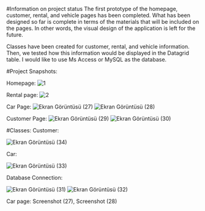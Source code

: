 #Information on project status
The first prototype of the homepage, customer, rental, and vehicle pages has been completed. What has been designed so far is complete in terms of the materials that will be included on the pages. In other words, the visual design of the application is left for the future.

Classes have been created for customer, rental, and vehicle information. Then, we tested how this information would be displayed in the Datagrid table. I would like to use Ms Access or MySQL as the database.

#Project Snapshots:

Homepage:
![1](https://user-images.githubusercontent.com/64621810/163027965-5d6dba4f-d084-4414-8ca8-d8c7c6892976.png)

Rental page:
![2](https://user-images.githubusercontent.com/64621810/163027969-59ee046c-cda9-44c6-bd18-0369722c14e8.png)

Car Page:
![Ekran Görüntüsü (27)](https://user-images.githubusercontent.com/64621810/165379568-26ddc742-d36f-4c62-9767-d6169792a5d3.png)
![Ekran Görüntüsü (28)](https://user-images.githubusercontent.com/64621810/165379570-f0a5b1df-8a2a-4454-96d8-5bfdf68a9d09.png)

Customer Page:
![Ekran Görüntüsü (29)](https://user-images.githubusercontent.com/64621810/165379587-854dfade-1399-428f-a8a6-e175ff6cb045.png)
![Ekran Görüntüsü (30)](https://user-images.githubusercontent.com/64621810/165379591-77fe3551-5cdd-4dd7-ba0e-c6a3582b6325.png)

#Classes:
Customer:

![Ekran Görüntüsü (34)](https://user-images.githubusercontent.com/64621810/165379325-0192174e-d02b-4f14-8819-6e7e01886a67.png)


Car:

![Ekran Görüntüsü (33)](https://user-images.githubusercontent.com/64621810/165379369-22fd91e5-81a5-4724-8c11-2320ad90f7ab.png)


Database Connection:

![Ekran Görüntüsü (31)](https://user-images.githubusercontent.com/64621810/165379391-123d001e-0770-4244-82fc-e8b9b9d14e24.png)
![Ekran Görüntüsü (32)](https://user-images.githubusercontent.com/64621810/165379393-19300e3d-e8a1-4f18-8d54-ccb91df76840.png)


Car page: Screenshot (27), Screenshot (28)

